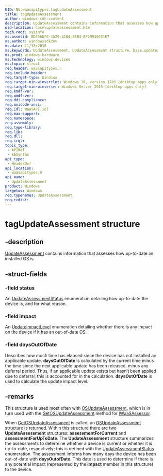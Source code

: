 ```yaml
---
UID: NS:waasapitypes.tagUpdateAssessment
title: tagUpdateAssessment
author: windows-sdk-content
description: UpdateAssessment contains information that assesses how up-to-date an installed OS is.
old-location: base\updateassessment.htm
tech.root: sysinfo
ms.assetid: BD456DF6-4A29-41B4-8EB4-8F29910981E7
ms.author: windowssdkdev
ms.date: 11/13/2018
ms.keywords: UpdateAssessment, UpdateAssessment structure, base.updateassessment, tagUpdateAssessment, waasapitypes/UpdateAssessment
ms.prod: windows-hardware
ms.technology: windows-devices
ms.topic: struct
req.header: waasapitypes.h
req.include-header: 
req.target-type: Windows
req.target-min-winverclnt: Windows 10, version 1703 [desktop apps only]
req.target-min-winversvr: Windows Server 2016 [desktop apps only]
req.kmdf-ver: 
req.umdf-ver: 
req.ddi-compliance: 
req.unicode-ansi: 
req.idl: WaaSAPI.idl
req.max-support: 
req.namespace: 
req.assembly: 
req.type-library: 
req.lib: 
req.dll: 
req.irql: 
topic_type:
 - APIRef
 - kbSyntax
api_type:
 - HeaderDef
api_location:
 - waasapitypes.h
api_name:
 - UpdateAssessment
product: Windows
targetos: Windows
req.typenames: UpdateAssessment
req.redist: 
---
```


# tagUpdateAssessment structure


## -description



<a href="https://msdn.microsoft.com/157E241E-E8D8-41F8-9565-5C9298DCD1BE">UpdateAssessment</a> contains information that assesses how up-to-date an installed OS is.


## -struct-fields




### -field status

An <a href="https://msdn.microsoft.com/157E241E-E8D8-41F8-9565-5C9298DCD1BE">UpdateAssessmentStatus</a> enumeration detailing how up-to-date the device is, and for what reason. 


### -field impact

An <a href="https://msdn.microsoft.com/C7F30B63-66B0-4F37-A05B-7D366A12B640">    UpdateImpactLevel</a> enumeration detailing whether there is any impact on the device if it has an out-of-date OS.


### -field daysOutOfDate

Describes how much time has elapsed since the device has not installed an applicable update. <b>daysOutOfDate</b> is calculated by the current time minus the time since the next applicable update has been released, minus any deferral period. Thus, if an applicable update exists but hasn’t been applied due to deferral, this is accounted for in the calculation. <b>daysOutOfDate</b> is used to calculate the update impact level.


## -remarks



This structure is used most often with <a href="https://msdn.microsoft.com/D76D0587-E31E-48D2-9DF6-33444E4CA325">OSUpdateAssessment</a>, which is in turn used with the <a href="https://msdn.microsoft.com/3123362E-6A1C-49BD-BE9C-0B8506EA944B">GetOSUpdateAssessment</a> method for <a href="https://msdn.microsoft.com/CE5D99C9-2348-4566-AC94-DFBA5B583503">IWaaSAssessor</a>.

When <a href="https://msdn.microsoft.com/3123362E-6A1C-49BD-BE9C-0B8506EA944B">GetOSUpdateAssessment</a> is called, an <a href="https://msdn.microsoft.com/D76D0587-E31E-48D2-9DF6-33444E4CA325">OSUpdateAssessment</a> structure is returned. Within this structure there are two <b>UpdateAssessment</b> structures: <b>assessmentForCurrent</b> and <b>assessmentForUpToDate</b>. The <b>UpdateAssessment</b> structure summarizes the assessments to determine whether a device is current or whether it is up-to-date, respectively; this is defined with the <a href="https://msdn.microsoft.com/157E241E-E8D8-41F8-9565-5C9298DCD1BE">UpdateAssessmentStatus</a> enumeration. The assessment informs how many days the device has been out-of-date with <b>daysOutofDate</b>. This date is used to determine if there is any potential impact (represented by the <b>impact</b> member in this structure) to the device.



